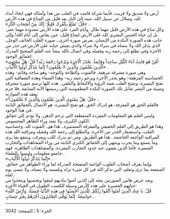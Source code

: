 ------------------------------------------------------------------------

أرض ولا صديق ولا قريب، فأيما شركة قامت في القلب من هذا وأمثاله فهي اتخاذ
أنداد لله، وضلال عن سبيل الله، منته إلى النار بعد قليل من المتاع في هذه
الأرض:  
«قُلْ: تَمَتَّعْ بِكُفْرِكَ قَلِيلًا: إِنَّكَ مِنْ أَصْحابِ النَّارِ» ..  
وكل متاع في هذه الأرض قليل مهما طال. وأيام الفرد على هذه الأرض معدودة
مهما عمر. بل إن حياة الجنس البشري كله على الأرض لمتاع قليل، حين يقاس إلى
أيام الله! وإلى جانب هذه الصورة النكدة من الإنسان، يعرض صورة أخرى.. صورة
القلب الخائف الوجل، الذي يذكر الله ولا ينساه في سراء ولا ضراء والذي يعيش
حياته على الأرض في حذر من الآخرة وفي تطلع إلى رحمة ربه وفضله وفي اتصال
بالله ينشأ عنه العلم الصحيح المدرك لحقائق الوجود:  
«أَمَّنْ هُوَ قانِتٌ آناءَ اللَّيْلِ ساجِداً وَقائِماً، يَحْذَرُ الْآخِرَةَ وَيَرْجُوا رَحْمَةَ رَبِّهِ؟ قُلْ:
هَلْ يَسْتَوِي الَّذِينَ يَعْلَمُونَ وَالَّذِينَ لا يَعْلَمُونَ؟ إِنَّما يَتَذَكَّرُ أُولُوا الْأَلْبابِ» .  
وهي صورة مشرقة مرهفة. فالقنوت والطاعة والتوجه- وهو ساجد وقائم- وهذه
الحساسية المرهفة- وهو يحذر الآخرة ويرجو رحمة ربه- وهذا الصفاء وهذه
الشفافية التي تفتح البصيرة. وتمنح القلب نعمة الرؤية والالتقاط والتلقي..
هذه كلها ترسم صورة مشرقة وضيئة من البشر تقابل تلك الصورة النكدة المطموسة
التي رسمتها الآية السابقة. فلا جرم يعقد هذه الموازنة:  
«قُلْ: هَلْ يَسْتَوِي الَّذِينَ يَعْلَمُونَ وَالَّذِينَ لا يَعْلَمُونَ؟» ..  
فالعلم الحق هو المعرفة. هو إدراك الحق. هو تفتح البصيرة. هو الاتصال
بالحقائق الثابتة في هذا الوجود.  
وليس العلم هو المعلومات المفردة المنقطعة التي تزحم الذهن، ولا تؤدي إلى
حقائق الكون الكبرى، ولا تمتد وراء الظاهر المحسوس.  
وهذا هو الطريق إلى العلم الحقيقي والمعرفة المستنيرة.. هذا هو.. القنوت
لله. وحساسية القلب، واستشعار الحذر من الآخرة، والتطلع إلى رحمة الله
وفضله ومراقبة الله هذه المراقبة الواجفة الخاشعة.. هذا هو الطريق، ومن ثم
يدرك اللب ويعرف، وينتفع بما يرى وما يسمع وما يجرب وينتهي إلى الحقائق
الكبرى الثابتة من وراء المشاهدات والتجارب الصغيرة. فأما الذين يقفون عند
حدود التجارب المفردة، والمشاهدات الظاهرة، فهم جامعو معلومات وليسوا
بالعلماء..  
«إِنَّما يَتَذَكَّرُ أُولُوا الْأَلْبابِ» ..  
وإنما يعرف أصحاب القلوب الواعية المتفتحة المدركة لما وراء الظواهر من
حقائق. المنتفعة بما ترى وتعلم، التي تذكر الله في كل شيء تراه وتلمسه ولا
تنساه، ولا تنسى يوم لقاه..  
وبعد عرض هاتين الصورتين يتجه إلى الذين آمنوا يناديهم ليتقوا ويحسنوا
ويتخذوا من حياتهم القصيرة على هذه الأرض وسيلة للكسب الطويل في الحياة
الآخرة:  
«قُلْ: يا عِبادِ الَّذِينَ آمَنُوا اتَّقُوا رَبَّكُمْ. لِلَّذِينَ أَحْسَنُوا فِي هذِهِ الدُّنْيا حَسَنَةٌ.
وَأَرْضُ اللَّهِ واسِعَةٌ. إِنَّما يُوَفَّى الصَّابِرُونَ أَجْرَهُمْ بِغَيْرِ حِسابٍ» ..

------------------------------------------------------------------------

الجزء: 5 ¦ الصفحة: 3042
